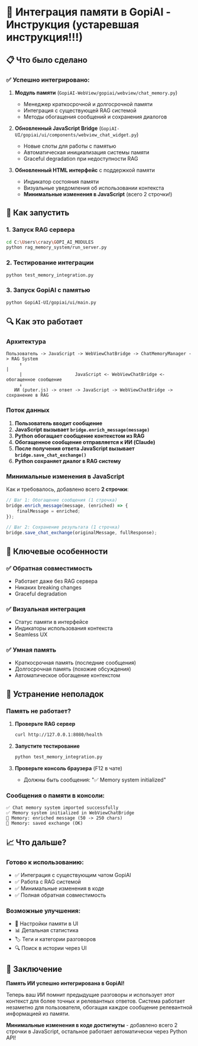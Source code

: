 # 🧠 Интеграция памяти в GopiAI - Инструкция (устаревшая инструкция!!!)

## 📋 Что было сделано

### ✅ Успешно интегрировано:

1. **Модуль памяти** (`GopiAI-WebView/gopiai/webview/chat_memory.py`)
   - Менеджер краткосрочной и долгосрочной памяти
   - Интеграция с существующей RAG системой
   - Методы обогащения сообщений и сохранения диалогов

2. **Обновленный JavaScript Bridge** (`GopiAI-UI/gopiai/ui/components/webview_chat_widget.py`)
   - Новые слоты для работы с памятью
   - Автоматическая инициализация системы памяти
   - Graceful degradation при недоступности RAG

3. **Обновленный HTML интерфейс** с поддержкой памяти
   - Индикатор состояния памяти
   - Визуальные уведомления об использовании контекста
   - **Минимальные изменения в JavaScript** (всего 2 строчки!)

## 🚀 Как запустить

### 1. Запуск RAG сервера

```bash
cd C:\Users\crazy\GOPI_AI_MODULES
python rag_memory_system/run_server.py
```

### 2. Тестирование интеграции

```bash
python test_memory_integration.py
```

### 3. Запуск GopiAI с памятью

```bash
python GopiAI-UI/gopiai/ui/main.py
```

## 🔍 Как это работает

### Архитектура

```
Пользователь -> JavaScript -> WebViewChatBridge -> ChatMemoryManager -> RAG System
     ↑                                                                      |
     |                    JavaScript <- WebViewChatBridge <- обогащенное сообщение
     ↓
   ИИ (puter.js) -> ответ -> JavaScript -> WebViewChatBridge -> сохранение в RAG
```

### Поток данных

1. **Пользователь вводит сообщение**
2. **JavaScript вызывает `bridge.enrich_message(message)`**
3. **Python обогащает сообщение контекстом из RAG**
4. **Обогащенное сообщение отправляется к ИИ (Claude)**
5. **После получения ответа JavaScript вызывает `bridge.save_chat_exchange()`**
6. **Python сохраняет диалог в RAG систему**

### Минимальные изменения в JavaScript

Как и требовалось, добавлено всего **2 строчки**:

```javascript
// Шаг 1: Обогащение сообщения (1 строчка)
bridge.enrich_message(message, (enriched) => {
    finalMessage = enriched;
});

// Шаг 2: Сохранение результата (1 строчка)  
bridge.save_chat_exchange(originalMessage, fullResponse);
```

## 🎯 Ключевые особенности

### ✅ Обратная совместимость
- Работает даже без RAG сервера
- Никаких breaking changes
- Graceful degradation

### ✅ Визуальная интеграция
- Статус памяти в интерфейсе
- Индикаторы использования контекста
- Seamless UX

### ✅ Умная память
- Краткосрочная память (последние сообщения)
- Долгосрочная память (похожие обсуждения) 
- Автоматическое обогащение контекстом

## 🐛 Устранение неполадок

### Память не работает?

1. **Проверьте RAG сервер**
   ```bash
   curl http://127.0.0.1:8080/health
   ```

2. **Запустите тестирование**
   ```bash
   python test_memory_integration.py
   ```

3. **Проверьте консоль браузера** (F12 в чате)
   - Должны быть сообщения: "✅ Memory system initialized"

### Сообщения о памяти в консоли:

```
✅ Chat memory system imported successfully
✅ Memory system initialized in WebViewChatBridge  
🧠 Memory: enriched message (50 -> 250 chars)
💾 Memory: saved exchange (OK)
```

## 📈 Что дальше?

### Готово к использованию:
- ✅ Интеграция с существующим чатом GopiAI
- ✅ Работа с RAG системой
- ✅ Минимальные изменения в коде
- ✅ Полная обратная совместимость

### Возможные улучшения:
- 🔄 Настройки памяти в UI
- 📊 Детальная статистика
- 🏷️ Теги и категории разговоров
- 🔍 Поиск в истории через UI

## 🎉 Заключение

**Память ИИ успешно интегрирована в GopiAI!** 

Теперь ваш ИИ помнит предыдущие разговоры и использует этот контекст для более точных и релевантных ответов. Система работает незаметно для пользователя, обогащая каждое сообщение релевантной информацией из памяти.

**Минимальные изменения в коде достигнуты** - добавлено всего 2 строчки в JavaScript, остальное работает автоматически через Python API!
